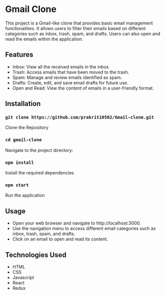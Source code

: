 # Gmail Clone

This project is a Gmail-like clone that provides basic email management functionalities. It allows users to filter their emails based on different categories such as inbox, trash, spam, and drafts. Users can also open and read the emails within the application.

## Features

* Inbox: View all the received emails in the inbox.
* Trash: Access emails that have been moved to the trash.
* Spam: Manage and review emails identified as spam.
* Drafts: Create, edit, and save email drafts for future use.
* Open and Read: View the content of emails in a user-friendly format.

## Installation

### `git clone https://github.com/prakriti0502/Gmail-clone.git`

Clone the Repository

### `cd gmail-clone`

Navigate to the project directory:

### `npm install`

Install the required dependencies

### `npm start`

Run the application


## Usage

* Open your web browser and navigate to http://localhost:3000.
* Use the navigation menu to access different email categories such as inbox, trash, spam, and drafts.
* Click on an email to open and read its content.

## Technologies Used

* HTML
* CSS
* Javascript
* React
* Redux
